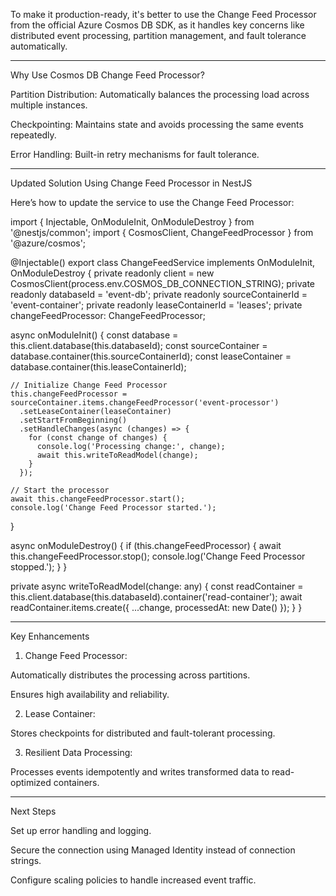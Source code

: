 
To make it production-ready, it's better to use the Change Feed Processor from the official Azure Cosmos DB SDK, as it handles key concerns like distributed event processing, partition management, and fault tolerance automatically.


---

Why Use Cosmos DB Change Feed Processor?

Partition Distribution: Automatically balances the processing load across multiple instances.

Checkpointing: Maintains state and avoids processing the same events repeatedly.

Error Handling: Built-in retry mechanisms for fault tolerance.



---

Updated Solution Using Change Feed Processor in NestJS

Here’s how to update the service to use the Change Feed Processor:

import { Injectable, OnModuleInit, OnModuleDestroy } from '@nestjs/common';
import { CosmosClient, ChangeFeedProcessor } from '@azure/cosmos';

@Injectable()
export class ChangeFeedService implements OnModuleInit, OnModuleDestroy {
  private readonly client = new CosmosClient(process.env.COSMOS_DB_CONNECTION_STRING);
  private readonly databaseId = 'event-db';
  private readonly sourceContainerId = 'event-container';
  private readonly leaseContainerId = 'leases';
  private changeFeedProcessor: ChangeFeedProcessor;

  async onModuleInit() {
    const database = this.client.database(this.databaseId);
    const sourceContainer = database.container(this.sourceContainerId);
    const leaseContainer = database.container(this.leaseContainerId);

    // Initialize Change Feed Processor
    this.changeFeedProcessor = sourceContainer.items.changeFeedProcessor('event-processor')
      .setLeaseContainer(leaseContainer)
      .setStartFromBeginning()
      .setHandleChanges(async (changes) => {
        for (const change of changes) {
          console.log('Processing change:', change);
          await this.writeToReadModel(change);
        }
      });

    // Start the processor
    await this.changeFeedProcessor.start();
    console.log('Change Feed Processor started.');
  }

  async onModuleDestroy() {
    if (this.changeFeedProcessor) {
      await this.changeFeedProcessor.stop();
      console.log('Change Feed Processor stopped.');
    }
  }

  private async writeToReadModel(change: any) {
    const readContainer = this.client.database(this.databaseId).container('read-container');
    await readContainer.items.create({ ...change, processedAt: new Date() });
  }
}


---

Key Enhancements

1. Change Feed Processor:

Automatically distributes the processing across partitions.

Ensures high availability and reliability.



2. Lease Container:

Stores checkpoints for distributed and fault-tolerant processing.



3. Resilient Data Processing:

Processes events idempotently and writes transformed data to read-optimized containers.





---

Next Steps

Set up error handling and logging.

Secure the connection using Managed Identity instead of connection strings.

Configure scaling policies to handle increased event traffic.



